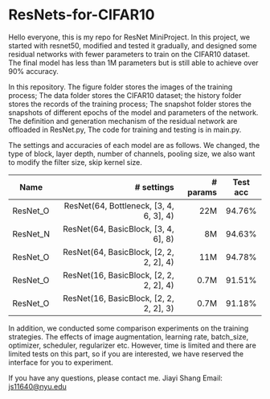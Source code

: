 # ResNets-for-CIFAR10

Hello everyone, this is my repo for ResNet MiniProject. In this project, we started with resnet50, modified and tested it gradually, and designed some residual networks with fewer parameters to train on the CIFAR10 dataset. The final model has less than 1M parameters but is still able to achieve over 90% accuracy.

In this repository.
The figure folder stores the images of the training process; 
The data folder stores the CIFAR10 dataset; the history folder stores the records of the training process; 
The snapshot folder stores the snapshots of different epochs of the model and parameters of the network. 
The definition and generation mechanism of the residual network are offloaded in ResNet.py, The code for training and testing is in main.py.

The settings and accuracies of each model are as follows. We changed, the type of block, layer depth, number of channels, pooling size, we also want to modify the filter size, skip kernel size.

| Name      | # settings | # params| Test acc |
|-----------|---------:|--------:|:-----------------:|
|ResNet_O   |    ResNet(64, Bottleneck, [3, 4, 6, 3], 4)    | 22M   | 94.76%|
|ResNet_N   |    ResNet(64, BasicBlock, [3, 4, 6], 8)       |  8M   | 94.63%|
|ResNet_O   |    ResNet(64, BasicBlock, [2, 2, 2, 2], 4)    | 11M   | 94.78%|
|ResNet_O   |    ResNet(16, BasicBlock, [2, 2, 2, 2], 4)    | 0.7M  | 91.51%|
|ResNet_O   |    ResNet(16, BasicBlock, [2, 2, 2, 2], 3)    | 0.7M  | 91.18%|


In addition, we conducted some comparison experiments on the training strategies. The effects of image augmentation, learning rate, batch_size, optimizer, scheduler, regularizer etc. However, time is limited and there are limited tests on this part, so if you are interested, we have reserved the interface for you to experiment.

If you have any questions, please contact me.
Jiayi Shang
Email: js11640@nyu.edu
